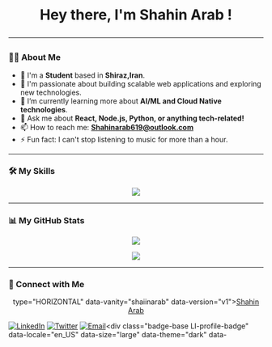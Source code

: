 
<h1 align="center">Hey there, I'm Shahin Arab !

<p align="center">
  <a href="https://github.com/shahinarab78">
  </a>
</p>

---

### 👨‍💻 About Me

- 📝 I'm a **Student** based in **Shiraz,Iran**.
- 🚀 I'm passionate about building scalable web applications and exploring new technologies.
- 🌱 I’m currently learning more about **AI/ML and Cloud Native technologies**.
- 💬 Ask me about **React, Node.js, Python, or anything tech-related!**
- 📫 How to reach me: **Shahinarab619@outlook.com**
- ⚡ Fun fact: I can't stop listening to music for more than a hour.

---

### 🛠️ My Skills

<p align="center">
  <a href="https://skillicons.dev">
    <img src="https://skillicons.dev/icons?i=git,python,virtualization,wsl,linux" />
  </a>
</p>

---

### 📊 My GitHub Stats

<p align="center">
  <a href="https://github.com/shahinarab78">
    <img src="https://github-readme-stats.vercel.app/api?username=shahinarab78&show_icons=true&theme=dracula&include_all_commits=true&count_private=true"/>
  </a>
</p>
<p align="center">
  <a href="https://github.com/shaiinarab">
    <img src="https://github-readme-stats.vercel.app/api/top-langs/?username=shahinarab78&layout=compact&langs_count=8&theme=dracula"/>
  </a>
</p>

---

### 🤝 Connect with Me


<p align="center">
  <script src="https://platform.linkedin.com/badges/js/profile.js" async defer type="text/javascript"></script> type="HORIZONTAL" data-vanity="shaiinarab" data-version="v1"><a class="badge-base__link LI-simple-link" href="https://ir.linkedin.com/in/shaiinarab?trk=profile-badge">Shahin Arab</a></div>

<a href="https://www.linkedin.com/in/shaiinarab/"><img src="https://img.shields.io/badge/LinkedIn-0077B5?style=for-the-badge&logo=linkedin&logoColor=white" alt="LinkedIn"></a>
<a href="https://twitter.com/shaiinarab"><img src="https://img.shields.io/badge/Twitter-1DA1F2?style=for-the-badge&logo=twitter&logoColor=white" alt="Twitter"></a>
<a href="mailto:shahinarab619@outlook.com"><img src="https://img.shields.io/badge/Email-D14836?style=for-the-badge&logo=gmail&logoColor=white" alt="Email"></a><div class="badge-base LI-profile-badge" data-locale="en_US" data-size="large" data-theme="dark" data-              
